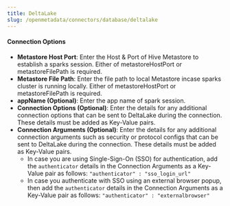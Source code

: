 ```yaml
---
title: DeltaLake
slug: /openmetadata/connectors/database/deltalake
---
```


<ConnectorIntro connector="DeltaLake" hasDBT="true" />

<Requirements />

<MetadataIngestionService connector="DeltaLake"/>

<h4>Connection Options</h4>

- **Metastore Host Port**: Enter the Host & Port of Hive Metastore to establish a sparks session. Either of metastoreHostPort or metastoreFilePath is required.
- **Metastore File Path**: Enter the file path to local Metastore incase sparks cluster is running locally. Either of metastoreHostPort or metastoreFilePath is required.
- **appName (Optional)**: Enter the app name of spark session.
- **Connection Options (Optional)**: Enter the details for any additional connection options that can be sent to DeltaLake during the connection. These details must be added as Key-Value pairs.
- **Connection Arguments (Optional)**: Enter the details for any additional connection arguments such as security or protocol configs that can be sent to DeltaLake during the connection. These details must be added as Key-Value pairs. 
  - In case you are using Single-Sign-On (SSO) for authentication, add the `authenticator` details in the Connection Arguments as a Key-Value pair as follows: `"authenticator" : "sso_login_url"`
  - In case you authenticate with SSO using an external browser popup, then add the `authenticator` details in the Connection Arguments as a Key-Value pair as follows: `"authenticator" : "externalbrowser"`

<IngestionScheduleAndDeploy />

<ConnectorOutro connector="DeltaLake" hasDBT="true" />
